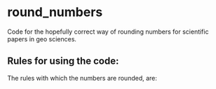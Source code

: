 # round_numbers
Code for the hopefully correct way of rounding numbers for scientific papers in geo sciences. 

Rules for using the code:
- 

The rules with which the numbers are rounded, are:

